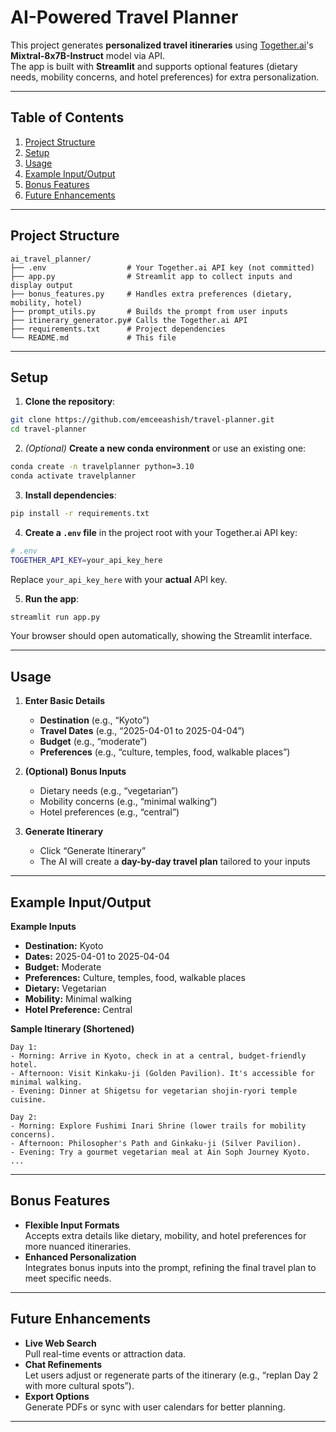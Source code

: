 # AI-Powered Travel Planner

This project generates **personalized travel itineraries** using [Together.ai](https://together.ai)'s **Mixtral-8x7B-Instruct** model via API.  
The app is built with **Streamlit** and supports optional features (dietary needs, mobility concerns, and hotel preferences) for extra personalization.

---

## Table of Contents

1. [Project Structure](#project-structure)  
2. [Setup](#setup)  
3. [Usage](#usage)  
4. [Example Input/Output](#example-inputoutput)  
5. [Bonus Features](#bonus-features)  
6. [Future Enhancements](#future-enhancements)

---

## Project Structure

```
ai_travel_planner/
├── .env                  # Your Together.ai API key (not committed)
├── app.py                # Streamlit app to collect inputs and display output
├── bonus_features.py     # Handles extra preferences (dietary, mobility, hotel)
├── prompt_utils.py       # Builds the prompt from user inputs
├── itinerary_generator.py# Calls the Together.ai API
├── requirements.txt      # Project dependencies
└── README.md             # This file
```

---

## Setup

1. **Clone the repository**:
```bash
git clone https://github.com/emceeashish/travel-planner.git
cd travel-planner
```

2. *(Optional)* **Create a new conda environment** or use an existing one:
```bash
conda create -n travelplanner python=3.10
conda activate travelplanner
```

3. **Install dependencies**:
```bash
pip install -r requirements.txt
```

4. **Create a `.env` file** in the project root with your Together.ai API key:
```bash
# .env
TOGETHER_API_KEY=your_api_key_here
```
Replace `your_api_key_here` with your **actual** API key.  

5. **Run the app**:
```bash
streamlit run app.py
```
Your browser should open automatically, showing the Streamlit interface.

---

## Usage

1. **Enter Basic Details**  
   - **Destination** (e.g., “Kyoto”)  
   - **Travel Dates** (e.g., “2025-04-01 to 2025-04-04”)  
   - **Budget** (e.g., “moderate”)  
   - **Preferences** (e.g., “culture, temples, food, walkable places”)

2. **(Optional) Bonus Inputs**  
   - Dietary needs (e.g., “vegetarian”)  
   - Mobility concerns (e.g., “minimal walking”)  
   - Hotel preferences (e.g., “central”)

3. **Generate Itinerary**  
   - Click “Generate Itinerary”  
   - The AI will create a **day-by-day travel plan** tailored to your inputs

---

## Example Input/Output

**Example Inputs**  
- **Destination:** Kyoto  
- **Dates:** 2025-04-01 to 2025-04-04  
- **Budget:** Moderate  
- **Preferences:** Culture, temples, food, walkable places  
- **Dietary:** Vegetarian  
- **Mobility:** Minimal walking  
- **Hotel Preference:** Central  

**Sample Itinerary (Shortened)**

```
Day 1:
- Morning: Arrive in Kyoto, check in at a central, budget-friendly hotel.
- Afternoon: Visit Kinkaku-ji (Golden Pavilion). It's accessible for minimal walking.
- Evening: Dinner at Shigetsu for vegetarian shojin-ryori temple cuisine.

Day 2:
- Morning: Explore Fushimi Inari Shrine (lower trails for mobility concerns).
- Afternoon: Philosopher's Path and Ginkaku-ji (Silver Pavilion).
- Evening: Try a gourmet vegetarian meal at Ain Soph Journey Kyoto.
...
```

---

## Bonus Features

- **Flexible Input Formats**  
  Accepts extra details like dietary, mobility, and hotel preferences for more nuanced itineraries.  
- **Enhanced Personalization**  
  Integrates bonus inputs into the prompt, refining the final travel plan to meet specific needs.

---

## Future Enhancements

- **Live Web Search**  
  Pull real-time events or attraction data.  
- **Chat Refinements**  
  Let users adjust or regenerate parts of the itinerary (e.g., “replan Day 2 with more cultural spots”).  
- **Export Options**  
  Generate PDFs or sync with user calendars for better planning.

---
